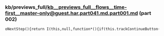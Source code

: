 ### kb/previews_full/kb__previews_full__flows__time-first__master-only@guest.har.part041.md.part001.md (part 002)

```md
oNextStep(){return I(this,null,function*(){if(this.trackContinueButton(),this.isRepeatRecor
```

```
